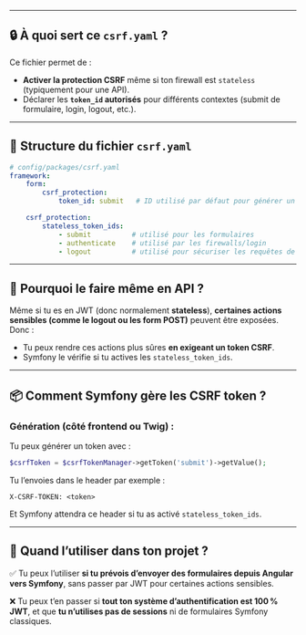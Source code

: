 
---

## 🔒 À quoi sert ce `csrf.yaml` ?

Ce fichier permet de :

* **Activer la protection CSRF** même si ton firewall est `stateless` (typiquement pour une API).
* Déclarer les **`token_id` autorisés** pour différents contextes (submit de formulaire, login, logout, etc.).

---

## 🧩 Structure du fichier `csrf.yaml`

```yaml
# config/packages/csrf.yaml
framework:
    form:
        csrf_protection:
            token_id: submit   # ID utilisé par défaut pour générer un token CSRF dans les formulaires

    csrf_protection:
        stateless_token_ids:
            - submit          # utilisé pour les formulaires
            - authenticate    # utilisé par les firewalls/login
            - logout          # utilisé pour sécuriser les requêtes de logout
```

---

## 📍 Pourquoi le faire même en API ?

Même si tu es en JWT (donc normalement **stateless**), **certaines actions sensibles (comme le logout ou les form POST)** peuvent être exposées. Donc :

* Tu peux rendre ces actions plus sûres **en exigeant un token CSRF**.
* Symfony le vérifie si tu actives les `stateless_token_ids`.

---

## 📦 Comment Symfony gère les CSRF token ?

### Génération (côté frontend ou Twig) :

Tu peux générer un token avec :

```php
$csrfToken = $csrfTokenManager->getToken('submit')->getValue();
```

Tu l’envoies dans le header par exemple :

```
X-CSRF-TOKEN: <token>
```

Et Symfony attendra ce header si tu as activé `stateless_token_ids`.

---

## 🔧 Quand l’utiliser dans ton projet ?

✅ Tu peux l’utiliser **si tu prévois d’envoyer des formulaires depuis Angular vers Symfony**, sans passer par JWT pour certaines actions sensibles.

❌ Tu peux t’en passer si **tout ton système d’authentification est 100 % JWT**, et que **tu n’utilises pas de sessions** ni de formulaires Symfony classiques.



